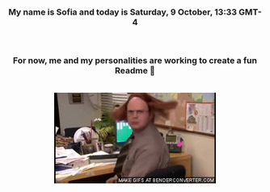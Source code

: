 


<div align="center">
<h3 >My name is Sofia and today is Saturday, 9 October, 13:33 GMT-4</h3><br>
<h3 >For now, me and my personalities are working to create a fun Readme 👋
</h3><br>
<img src='img/dwight.gif' alt='working...'/>
</div>
